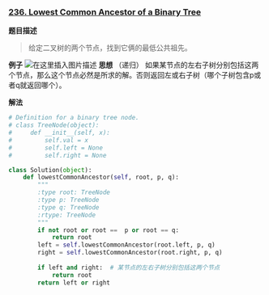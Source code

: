 ### [236. Lowest Common Ancestor of a Binary Tree](https://leetcode.com/problems/lowest-common-ancestor-of-a-binary-tree/description/)

**题目描述**
> 给定二叉树的两个节点，找到它俩的最低公共祖先。

**例子**
![在这里插入图片描述](https://img-blog.csdnimg.cn/20181109105703388.png?x-oss-process=image/watermark,type_ZmFuZ3poZW5naGVpdGk,shadow_10,text_aHR0cHM6Ly9ibG9nLmNzZG4ubmV0L2E3ODYxNTAwMTc=,size_16,color_FFFFFF,t_70)
**思想**
（递归）
如果某节点的左右子树分别包括这两个节点，那么这个节点必然是所求的解。否则返回左或右子树（哪个子树包含p或者q就返回哪个）。

**解法**
```python
# Definition for a binary tree node.
# class TreeNode(object):
#     def __init__(self, x):
#         self.val = x
#         self.left = None
#         self.right = None

class Solution(object):
    def lowestCommonAncestor(self, root, p, q):
        """
        :type root: TreeNode
        :type p: TreeNode
        :type q: TreeNode
        :rtype: TreeNode
        """
        if not root or root ==  p or root == q:
            return root
        left = self.lowestCommonAncestor(root.left, p, q)
        right = self.lowestCommonAncestor(root.right, p, q)
        
        if left and right:  # 某节点的左右子树分别包括这两个节点
            return root
        return left or right
```